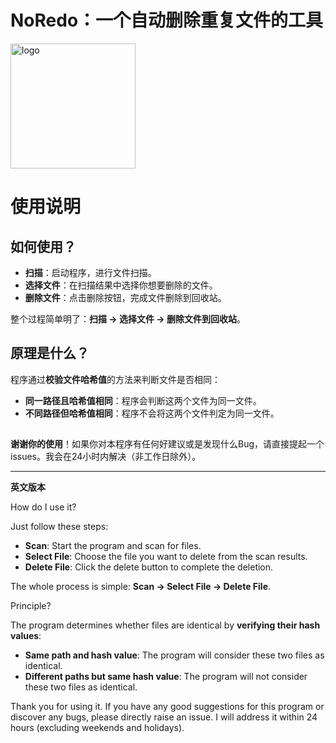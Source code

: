 # NoRedo：一个自动删除重复文件的工具

<img src="https://www.lp-gardenwalk.top/wp-content/uploads/2024/03/cropped-1710345033-bg_bggenerator_com-1.png" alt="logo" width="200" height="200">

# 使用说明

## 如何使用？

- **扫描**：启动程序，进行文件扫描。
- **选择文件**：在扫描结果中选择你想要删除的文件。
- **删除文件**：点击删除按钮，完成文件删除到回收站。

整个过程简单明了：**扫描 → 选择文件 → 删除文件到回收站**。

## 原理是什么？

程序通过**校验文件哈希值**的方法来判断文件是否相同：
- **同一路径且哈希值相同**：程序会判断这两个文件为同一文件。
- **不同路径但哈希值相同**：程序不会将这两个文件判定为同一文件。

## 

**谢谢你的使用**！如果你对本程序有任何好建议或是发现什么Bug，请直接提起一个issues。我会在24小时内解决（非工作日除外）。

---

**英文版本**

How do I use it?

Just follow these steps:
- **Scan**: Start the program and scan for files.
- **Select File**: Choose the file you want to delete from the scan results.
- **Delete File**: Click the delete button to complete the deletion.

The whole process is simple: **Scan → Select File → Delete File**.

Principle?

The program determines whether files are identical by **verifying their hash values**:
- **Same path and hash value**: The program will consider these two files as identical.
- **Different paths but same hash value**: The program will not consider these two files as identical.

Thank you for using it. If you have any good suggestions for this program or discover any bugs, please directly raise an issue. I will address it within 24 hours (excluding weekends and holidays).
